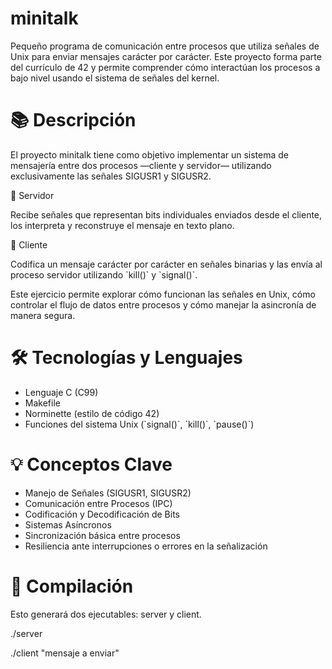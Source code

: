 # minitalk
Pequeño programa de comunicación entre procesos que utiliza señales de Unix para enviar mensajes carácter por carácter. Este proyecto forma parte del currículo de 42 y permite comprender cómo interactúan los procesos a bajo nivel usando el sistema de señales del kernel.

# 📚 Descripción
El proyecto minitalk tiene como objetivo implementar un sistema de mensajería entre dos procesos —cliente y servidor— utilizando exclusivamente las señales SIGUSR1 y SIGUSR2.

🔹 Servidor

<p>Recibe señales que representan bits individuales enviados desde el cliente, los interpreta y reconstruye el mensaje en texto plano.</p>
🔹 Cliente

<p>Codifica un mensaje carácter por carácter en señales binarias y las envía al proceso servidor utilizando `kill()` y `signal()`.</p>
Este ejercicio permite explorar cómo funcionan las señales en Unix, cómo controlar el flujo de datos entre procesos y cómo manejar la asincronía de manera segura.

# 🛠️ Tecnologías y Lenguajes
<ul> <li>Lenguaje C (C99)</li> <li>Makefile</li> <li>Norminette (estilo de código 42)</li> <li>Funciones del sistema Unix (`signal()`, `kill()`, `pause()`)</li> </ul>

# 💡 Conceptos Clave
<ul> <li>Manejo de Señales (SIGUSR1, SIGUSR2)</li> <li>Comunicación entre Procesos (IPC)</li> <li>Codificación y Decodificación de Bits</li> <li>Sistemas Asíncronos</li> <li>Sincronización básica entre procesos</li> <li>Resiliencia ante interrupciones o errores en la señalización</li> </ul>

# 🧪 Compilación
<p>Esto generará dos ejecutables: server y client.</p>
<p>./server</p>
<p>./client <PID_del_servidor> "mensaje a enviar"</p>

